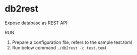 # db2rest
Expose database as REST API

RUN
1. Prepare a configuration file, refers to the sample test.toml
2. Run below command
`./db2rest -c test.toml`
